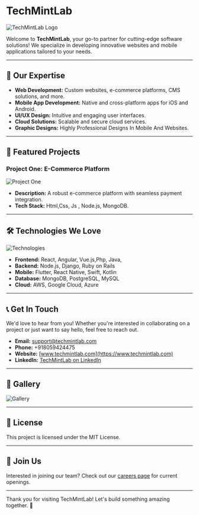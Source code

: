 # TechMintLab

![TechMintLab Logo](https://techmintlab.com/static/media/logo.cc711b33f83d4dca0982.png)

Welcome to **TechMintLab**, your go-to partner for cutting-edge software solutions! We specialize in developing innovative websites and mobile applications tailored to your needs.

---

## 🌟 Our Expertise

- **Web Development:** Custom websites, e-commerce platforms, CMS solutions, and more.
- **Mobile App Development:** Native and cross-platform apps for iOS and Android.
- **UI/UX Design:** Intuitive and engaging user interfaces.
- **Cloud Solutions:** Scalable and secure cloud services.
- **Graphic Designs:** Highly Professional Designs In Mobile And Websites.
---

## 🚀 Featured Projects

### Project One: E-Commerce Platform
![Project One](https://www.lucknowfashiondiary.com/images/logo_new.png)
- **Description:** A robust e-commerce platform with seamless payment integration.
- **Tech Stack:** Html,Css, Js , Node.js, MongoDB.

 
---

## 🛠 Technologies We Love
![Technologies](https://resize.indiatvnews.com/en/resize/newbucket/1200_-/2022/03/technology-trend-freepik-1647963838.jpg)
- **Frontend:** React, Angular, Vue.js,Php, Java,
- **Backend:** Node.js, Django, Ruby on Rails
- **Mobile:** Flutter, React Native, Swift, Kotlin
- **Database:** MongoDB, PostgreSQL, MySQL
- **Cloud:** AWS, Google Cloud, Azure

---

## 📞 Get In Touch

We'd love to hear from you! Whether you're interested in collaborating on a project or just want to say hello, feel free to reach out.

- **Email:** [support@techmintlab.com](mailto:support@techmintlab.com)
- **Phone:** +918059424475
- **Website:** [www.techmintlab.com](https://www.techmintlab.com)
- **LinkedIn:** [TechMintLab on LinkedIn](https://www.linkedin.com/company/techmintlab/posts/?feedView=all)

---

## 📸 Gallery

![Gallery](https://techmintlab.com/static/media/servicegif.a4bc225f754dac16c757.gif)

---

## 📄 License

This project is licensed under the MIT License.

---

## 🎉 Join Us

Interested in joining our team? Check out our [careers page](https://www.techmintlab.com/careers) for current openings.

---

Thank you for visiting TechMintLab! Let's build something amazing together. 🌟
